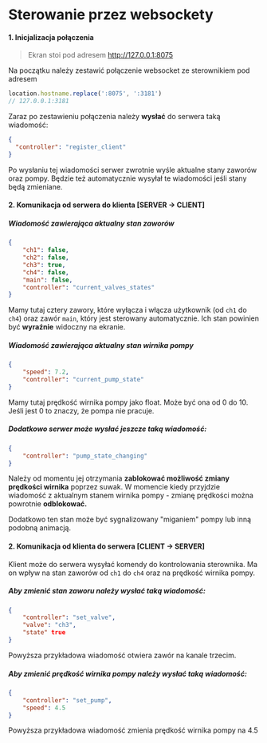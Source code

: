# Sterowanie przez websockety

#### 1. Inicjalizacja połączenia

> Ekran stoi pod adresem http://127.0.0.1:8075

Na początku należy zestawić połączenie websocket ze sterownikiem pod adresem
```javascript
location.hostname.replace(':8075', ':3181')
// 127.0.0.1:3181
```
Zaraz po zestawieniu połączenia należy **wysłać** do serwera taką wiadomość:
```json
{
  "controller": "register_client"
}
```

Po wysłaniu tej wiadomości serwer zwrotnie wyśle aktualne stany zaworów oraz pompy. Będzie też automatycznie wysyłał te wiadomości jeśli stany będą zmieniane.

#### 2. Komunikacja od serwera do klienta [SERVER -> CLIENT]
##### Wiadomość zawierająca aktualny stan zaworów
```json 
{
    "ch1": false,
    "ch2": false,
    "ch3": true,
    "ch4": false,
    "main": false,
    "controller": "current_valves_states"
}
```
Mamy tutaj cztery zawory, które wyłącza i włącza użytkownik (od `ch1` do `ch4`) oraz zawór `main`, który jest sterowany automatycznie. Ich stan powinien być **wyraźnie** widoczny na ekranie.

##### Wiadomość zawierająca aktualny stan wirnika pompy
```json 
{
    "speed": 7.2,
    "controller": "current_pump_state"
}
```
Mamy tutaj prędkość wirnika pompy jako float. Może być ona od 0 do 10. Jeśli jest 0 to znaczy, że pompa nie pracuje.

##### Dodatkowo serwer może wysłać jeszcze taką wiadomość:
```json 
{
    "controller": "pump_state_changing"
}
```
Należy od momentu jej otrzymania **zablokować możliwość zmiany prędkości wirnika** poprzez suwak. W momencie kiedy przyjdzie wiadomość z aktualnym stanem wirnika pompy - zmianę prędkości można powrotnie **odblokować.**

Dodatkowo ten stan może być sygnalizowany "miganiem" pompy lub inną podobną animacją.


#### 2. Komunikacja od klienta do serwera [CLIENT -> SERVER]
Klient może do serwera wysyłać komendy do kontrolowania sterownika. Ma on wpływ na stan zaworów od `ch1` do `ch4` oraz na prędkość wirnika pompy.

##### Aby zmienić stan zaworu należy wysłać taką wiadomość:
```json 
{
    "controller": "set_valve",
    "valve": "ch3",
    "state" true
}
```
Powyższa przykładowa wiadomość otwiera zawór na kanale trzecim.

##### Aby zmienić prędkość wirnika pompy należy wysłać taką wiadomość:
```json 
{
    "controller": "set_pump",
    "speed": 4.5
}
```
Powyższa przykładowa wiadomość zmienia prędkość wirnika pompy na 4.5